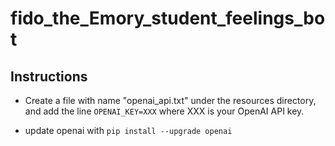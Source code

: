# fido_the_Emory_student_feelings_bot

## Instructions

* Create a file with name "openai_api.txt"  under the resources directory, and add the line ```OPENAI_KEY=XXX``` where XXX is your OpenAI API key.

* update openai with ```pip install --upgrade openai```
